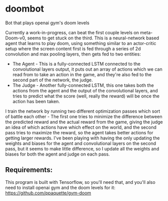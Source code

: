 # doombot
Bot that plays openai gym's doom levels

Currently a work-in-progress, can beat the first couple levels on meta-Doom-v0, seems to get stuck on the third.
This is a neural-network based agent that learns to play doom, using something similar to an actor-critic setup where the screen content first is fed through a series of 2d convolution and max pooling layers, then gets fed to two entities:
* The Agent - This is a fully-connected LSTM connected to the convolutional layers output, it puts out an array of actions which we can read from to take an action in the game, and they're also fed to the second part of the network, the judge.
* The Judge - Another fully-connected LSTM, this one takes both the actions from the agent and the output of the convolutional layers, and tries to predict what the score (well, really the reward) will be once the action has been taken.

I train the network by running two different optimization passes which sort of battle each other - The first one tries to minimize the difference between the predicted reward and the actual reward from the game, giving the judge an idea of which actions have which effect on the world, and the second pass tries to maximize the reward, so the agent takes better actions for getting larger rewards.  I've been playing with having the only updating the weights and biases for the agent and convolutional layers on the second pass, but it seems to make little difference, so I update all the weights and biases for both the agent and judge on each pass.

Requirements:
-------------
This program is built with Tensorflow, so you'll need that, and you'll also need to install openai gym and the doom levels for it: https://github.com/ppaquette/gym-doom
